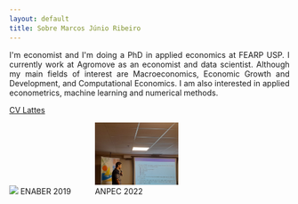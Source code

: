 ```yaml
---
layout: default
title: Sobre Marcos Júnio Ribeiro
---
```


<P align="justify"> I'm economist and I'm doing a PhD in applied economics at FEARP USP.
I currently work at Agromove as an economist and data scientist. 
Although my main fields of interest are Macroeconomics, Economic Growth and Development,
and Computational Economics. I am also interested in applied econometrics, 
machine learning and numerical methods.</P>


[CV Lattes](http://buscatextual.cnpq.br/buscatextual/visualizacv.do?id=K8457340D4)



<div class="box">
    <img src="\assets\img\mjr_rj.jpg"/>
    <span> ENABER 2019 </span>
</div>
<div class="box">
    <img src="\assets\img\anpec2.jpg"/>
    <span> ANPEC 2022 </span>
</div>

<style>
div.box {
	width: 150px;
	display: inline-block;
}
</style>